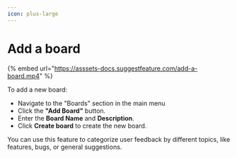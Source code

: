 ```yaml
---
icon: plus-large
---
```


# Add a board

{% embed url="https://asssets-docs.suggestfeature.com/add-a-board.mp4" %}

To add a new board:

* Navigate to the "Boards" section in the main menu
* Click the **"Add Board"** button.
* Enter the **Board Name** and **Description**.
* Click **Create board** to create the new board.

You can use this feature to categorize user feedback by different topics, like features, bugs, or general suggestions.
